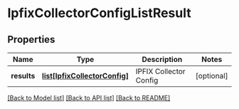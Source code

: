 # IpfixCollectorConfigListResult

## Properties
Name | Type | Description | Notes
------------ | ------------- | ------------- | -------------
**results** | [**list[IpfixCollectorConfig]**](IpfixCollectorConfig.md) | IPFIX Collector Config | [optional] 

[[Back to Model list]](../README.md#documentation-for-models) [[Back to API list]](../README.md#documentation-for-api-endpoints) [[Back to README]](../README.md)

